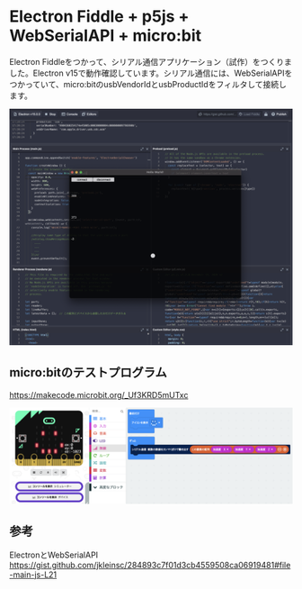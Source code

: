 # Electron Fiddle + p5js + WebSerialAPI + micro:bit

Electron Fiddleをつかって、シリアル通信アプリケーション（試作）をつくりました。Electron v15で動作確認しています。シリアル通信には、WebSerialAPIをつかっていて、micro:bitのusbVendorIdとusbProductIdをフィルタして接続します。

<img src = "./screenshot.png"></img>



## micro:bitのテストプログラム

https://makecode.microbit.org/_Uf3KRD5mUTxc

<img src = "./microbit.png"></img>


## 参考

ElectronとWebSerialAPI
https://gist.github.com/jkleinsc/284893c7f01d3cb4559508ca06919481#file-main-js-L21

